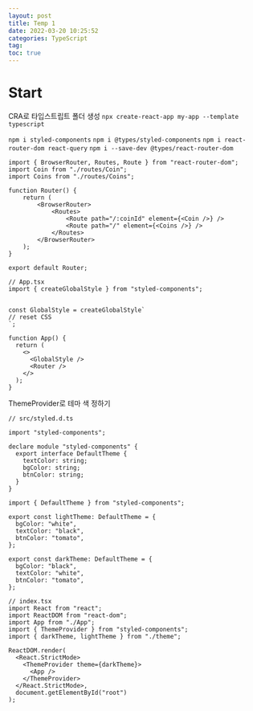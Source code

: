 ```yaml
---
layout: post
title: Temp 1
date: 2022-03-20 10:25:52
categories: TypeScript
tag:
toc: true
---
```


# Start

CRA로 타입스트립트 폴더 생성
`npx create-react-app my-app --template typescript`

`npm i styled-components`
`npm i @types/styled-components`
`npm i react-router-dom react-query`
`npm i --save-dev @types/react-router-dom`

```
import { BrowserRouter, Routes, Route } from "react-router-dom";
import Coin from "./routes/Coin";
import Coins from "./routes/Coins";

function Router() {
    return (
        <BrowserRouter>
            <Routes>
                <Route path="/:coinId" element={<Coin />} />
                <Route path="/" element={<Coins />} />
            </Routes>
        </BrowserRouter>
    );
}

export default Router;
```

```
// App.tsx
import { createGlobalStyle } from "styled-components";


const GlobalStyle = createGlobalStyle`
// reset CSS
`;

function App() {
  return (
    <>
      <GlobalStyle />
      <Router />
    </>
  );
}
```

ThemeProvider로 테마 색 정하기

```
// src/styled.d.ts

import "styled-components";

declare module "styled-components" {
  export interface DefaultTheme {
    textColor: string;
    bgColor: string;
    btnColor: string;
  }
}
```

```
import { DefaultTheme } from "styled-components";

export const lightTheme: DefaultTheme = {
  bgColor: "white",
  textColor: "black",
  btnColor: "tomato",
};

export const darkTheme: DefaultTheme = {
  bgColor: "black",
  textColor: "white",
  btnColor: "tomato",
};
```

```
// index.tsx
import React from "react";
import ReactDOM from "react-dom";
import App from "./App";
import { ThemeProvider } from "styled-components";
import { darkTheme, lightTheme } from "./theme";

ReactDOM.render(
  <React.StrictMode>
    <ThemeProvider theme={darkTheme}>
      <App />
    </ThemeProvider>
  </React.StrictMode>,
  document.getElementById("root")
);
```
